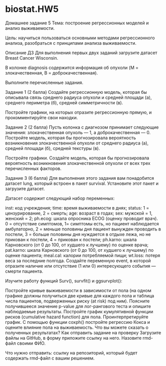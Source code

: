 # biostat.HW5
Домашнее задание 5
Тема: построение регрессионных моделей и анализ выживаемости.

Цель: научиться пользоваться основными методами регрессионного анализа, разобраться с принципами анализа выживаемости.

Описание ДЗ
Для выполнения первых двух заданий загрузите датасет Breast Cancer Wisconsin.

В колонке diagnosis содержится информация об опухоли (M = злокачественная, B = доброкачественная).

Выполните перечисленные задания.

Задание 1 (2 балла)
Создайте регрессионную модель, которая бы описывала связь среднего радиуса опухоли и средней площади (а), среднего периметра (б), средней симметричности (в).

Постройте графики, на которых отразите регрессионную прямую, и прокомментируйте свои находки.

Задание 2 (2 балла)
Пусть колонка с диагнозом принимает следующие значения: злокачественная опухоль — 1, а доброкачественная — 0. Постройте модель, которая бы прогнозировала вероятность возникновения злокачественной опухоли от среднего радиуса (а), средней площади (б), средней текстуры (в).

Постройте графики. Создайте модель, которая бы прогнозировала вероятность возникновения злокачественной опухоли от всех трех перечисленных факторов.

Задание 3 (6 балла)
Для выполнения этого задания вам понадобится датасет lung, который встроен в пакет survival. Установите этот пакет и загрузите датасет.

Датасет содержит следующий набор переменных:

inst: код учреждения;
time: время выживаемости в днях;
status: 1 = цензурирование, 2 = смерть;
age: возраст в годах;
sex: мужской = 1, женский = 2;
ph.ecog: шкала опросника ECOG (оценку проводит врач). 0 = отсутствие симптомов, 1= симптомы есть, но пациент наблюдается амбулаторно, 2 = меньше половины дня пациент вынужден проводить в постели, 3 = больше половины дня нуждается в отдыхе лежа, но не прикован к постели, 4 = прикован к постели;
ph.karno: шкала Карновского (от 0 до 100, от худшего к лучшему) по оценке врача;
pat.karno: шкала Карновского (от 0 до 100, от худшего к лучшему) по оценке пациента;
meal.cal: калории потребляемой пищи;
wt.loss: потеря веса за последние полгода.
Создайте переменную event, в которой отразите наличие или отсутствие (1 или 0) интересующего события — смерти пациента.

Изучите работу функций Surv(), survfit() и ggsurvplot():

Постройте кривые выживаемости в зависимости от пола (на одном графике должны получиться две кривые для каждого пола и таблица числа пациентов, подверженных риску (at risk) под ним). Поясните получившееся значение p-value для лог-рангового теста и опишите наблюдаемые результаты.
Постройте график кумулятивной функции рисков (cumulative hazard function) для пола. Проинтерпретируйте график.
С помощью функции coxph() постройте регрессию Кокса и оцените влияние пола на выживаемость. Что вы можете сказать о полученных результатах?
Как отправить задание на проверку
Загрузите файлы на GitHub, в форму приложите ссылку на него. Назовите rmd-файл своими ФИО.

Что нужно отправить: ссылку на репозиторий, который будет содержать rmd-файл с вашим решением.
